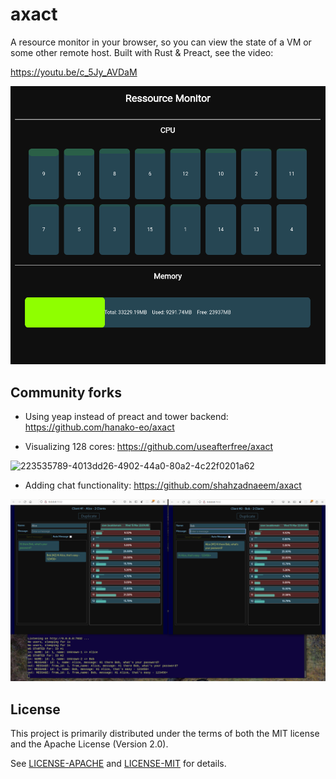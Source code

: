 # axact

A resource monitor in your browser, so you can view the state of a VM or
some other remote host. Built with Rust & Preact, see the video:

https://youtu.be/c_5Jy_AVDaM

![example-screenshot.png](./assets/example-screenshot.png)

## Community forks

  - Using yeap instead of preact and tower backend: <https://github.com/hanako-eo/axact>

  - Visualizing 128 cores: <https://github.com/useafterfree/axact>
<img width="1887" alt="223535789-4013dd26-4902-44a0-80a2-4c22f0201a62" src="https://user-images.githubusercontent.com/35079898/223571760-ff375188-44a8-46da-a16a-8ff8731bc5e1.png">

  - Adding chat functionality: <https://github.com/shahzadnaeem/axact>
<img width="1200" src="https://raw.githubusercontent.com/shahzadnaeem/axact/main/doc/WithChat.png">

## License

This project is primarily distributed under the terms of both the MIT license
and the Apache License (Version 2.0).

See [LICENSE-APACHE](LICENSE-APACHE) and [LICENSE-MIT](LICENSE-MIT) for details.
